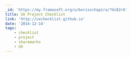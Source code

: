```yaml
---
_id: 'https://my.framasoft.org/u/borisschapira/?Us82rA'
title: UX Project Checklist
link: 'http://uxchecklist.github.io'
date: '2014-12-14'
tags:
    - checklist
    - project
    - sharemarks
    - UX
---
```


<div class="markdown"><p></p></div>
